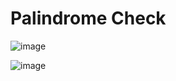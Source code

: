 # Palindrome Check

![image](https://user-images.githubusercontent.com/19383145/172067129-eb509fc2-433f-492c-a940-121f56bb69d7.png)

![image](https://user-images.githubusercontent.com/19383145/172067149-ca230764-8845-4156-991c-9573f804fe1e.png)
